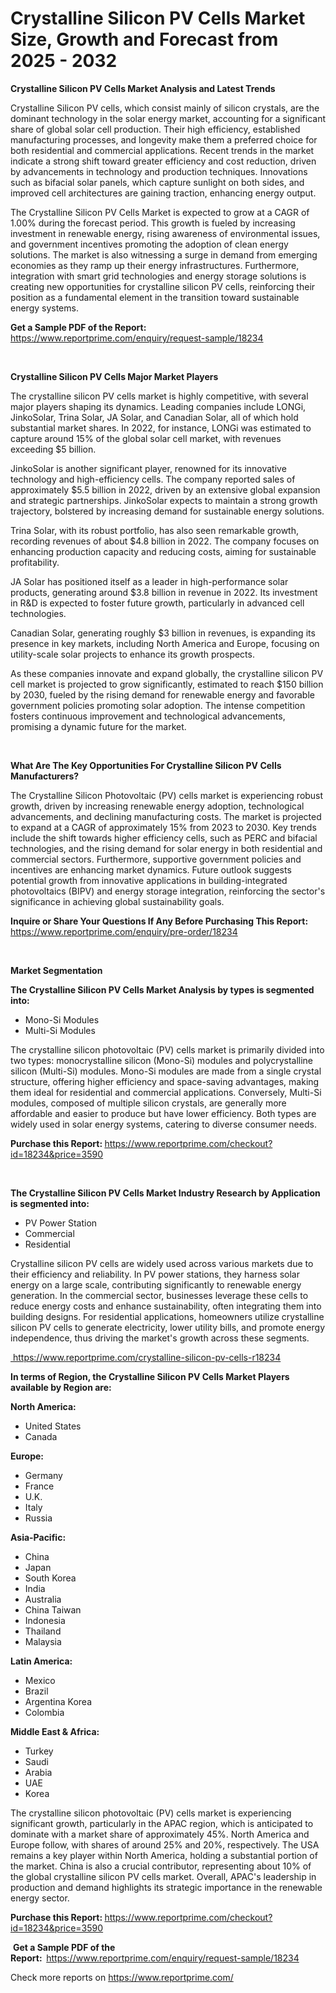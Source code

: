 <p><h1>Crystalline Silicon PV Cells Market Size, Growth and Forecast from 2025 - 2032</h1></p><p><strong>Crystalline Silicon PV Cells Market Analysis and Latest Trends</strong></p>
<p><p>Crystalline Silicon PV cells, which consist mainly of silicon crystals, are the dominant technology in the solar energy market, accounting for a significant share of global solar cell production. Their high efficiency, established manufacturing processes, and longevity make them a preferred choice for both residential and commercial applications. Recent trends in the market indicate a strong shift toward greater efficiency and cost reduction, driven by advancements in technology and production techniques. Innovations such as bifacial solar panels, which capture sunlight on both sides, and improved cell architectures are gaining traction, enhancing energy output.</p><p>The Crystalline Silicon PV Cells Market is expected to grow at a CAGR of 1.00% during the forecast period. This growth is fueled by increasing investment in renewable energy, rising awareness of environmental issues, and government incentives promoting the adoption of clean energy solutions. The market is also witnessing a surge in demand from emerging economies as they ramp up their energy infrastructures. Furthermore, integration with smart grid technologies and energy storage solutions is creating new opportunities for crystalline silicon PV cells, reinforcing their position as a fundamental element in the transition toward sustainable energy systems.</p></p>
<p><strong>Get a Sample PDF of the Report:&nbsp;</strong> <a href="https://www.reportprime.com/enquiry/request-sample/18234?utm_campaign=3134&utm_medium=2&utm_source=Github&utm_content=ia&utm_term=19032025&utm_id=crystalline-silicon-pv-cells">https://www.reportprime.com/enquiry/request-sample/18234</a></p>
<p>&nbsp;</p>
<p><strong>Crystalline Silicon PV Cells Major Market Players</strong></p>
<p><p>The crystalline silicon PV cells market is highly competitive, with several major players shaping its dynamics. Leading companies include LONGi, JinkoSolar, Trina Solar, JA Solar, and Canadian Solar, all of which hold substantial market shares. In 2022, for instance, LONGi was estimated to capture around 15% of the global solar cell market, with revenues exceeding $5 billion.</p><p>JinkoSolar is another significant player, renowned for its innovative technology and high-efficiency cells. The company reported sales of approximately $5.5 billion in 2022, driven by an extensive global expansion and strategic partnerships. JinkoSolar expects to maintain a strong growth trajectory, bolstered by increasing demand for sustainable energy solutions.</p><p>Trina Solar, with its robust portfolio, has also seen remarkable growth, recording revenues of about $4.8 billion in 2022. The company focuses on enhancing production capacity and reducing costs, aiming for sustainable profitability.</p><p>JA Solar has positioned itself as a leader in high-performance solar products, generating around $3.8 billion in revenue in 2022. Its investment in R&D is expected to foster future growth, particularly in advanced cell technologies.</p><p>Canadian Solar, generating roughly $3 billion in revenues, is expanding its presence in key markets, including North America and Europe, focusing on utility-scale solar projects to enhance its growth prospects.</p><p>As these companies innovate and expand globally, the crystalline silicon PV cell market is projected to grow significantly, estimated to reach $150 billion by 2030, fueled by the rising demand for renewable energy and favorable government policies promoting solar adoption. The intense competition fosters continuous improvement and technological advancements, promising a dynamic future for the market.</p></p>
<p>&nbsp;</p>
<p><strong>What Are The Key Opportunities For Crystalline Silicon PV Cells Manufacturers?</strong></p>
<p><p>The Crystalline Silicon Photovoltaic (PV) cells market is experiencing robust growth, driven by increasing renewable energy adoption, technological advancements, and declining manufacturing costs. The market is projected to expand at a CAGR of approximately 15% from 2023 to 2030. Key trends include the shift towards higher efficiency cells, such as PERC and bifacial technologies, and the rising demand for solar energy in both residential and commercial sectors. Furthermore, supportive government policies and incentives are enhancing market dynamics. Future outlook suggests potential growth from innovative applications in building-integrated photovoltaics (BIPV) and energy storage integration, reinforcing the sector's significance in achieving global sustainability goals.</p></p>
<p><strong>Inquire or Share Your Questions If Any Before Purchasing This Report:</strong> <a href="https://www.reportprime.com/enquiry/pre-order/18234?utm_campaign=3134&utm_medium=2&utm_source=Github&utm_content=ia&utm_term=19032025&utm_id=crystalline-silicon-pv-cells">https://www.reportprime.com/enquiry/pre-order/18234</a></p>
<p>&nbsp;</p>
<p><strong>Market Segmentation</strong></p>
<p><strong>The Crystalline Silicon PV Cells Market Analysis by types is segmented into:</strong></p>
<p><ul><li>Mono-Si Modules</li><li>Multi-Si Modules</li></ul></p>
<p><p>The crystalline silicon photovoltaic (PV) cells market is primarily divided into two types: monocrystalline silicon (Mono-Si) modules and polycrystalline silicon (Multi-Si) modules. Mono-Si modules are made from a single crystal structure, offering higher efficiency and space-saving advantages, making them ideal for residential and commercial applications. Conversely, Multi-Si modules, composed of multiple silicon crystals, are generally more affordable and easier to produce but have lower efficiency. Both types are widely used in solar energy systems, catering to diverse consumer needs.</p></p>
<p><strong>Purchase this Report:&nbsp;</strong><a href="https://www.reportprime.com/checkout?id=18234&price=3590&utm_campaign=3134&utm_medium=2&utm_source=Github&utm_content=ia&utm_term=19032025&utm_id=crystalline-silicon-pv-cells">https://www.reportprime.com/checkout?id=18234&price=3590</a></p>
<p>&nbsp;</p>
<p><strong>The Crystalline Silicon PV Cells Market Industry Research by Application is segmented into:</strong></p>
<p><ul><li>PV Power Station</li><li>Commercial</li><li>Residential</li></ul></p>
<p><p>Crystalline silicon PV cells are widely used across various markets due to their efficiency and reliability. In PV power stations, they harness solar energy on a large scale, contributing significantly to renewable energy generation. In the commercial sector, businesses leverage these cells to reduce energy costs and enhance sustainability, often integrating them into building designs. For residential applications, homeowners utilize crystalline silicon PV cells to generate electricity, lower utility bills, and promote energy independence, thus driving the market's growth across these segments.</p></p>
<p><a href="https://www.reportprime.com/crystalline-silicon-pv-cells-r18234?utm_campaign=3134&utm_medium=2&utm_source=Github&utm_content=ia&utm_term=19032025&utm_id=crystalline-silicon-pv-cells">&nbsp;https://www.reportprime.com/crystalline-silicon-pv-cells-r18234</a></p>
<p><strong>In terms of Region, the Crystalline Silicon PV Cells Market Players available by Region are:</strong></p>
<p>
    <p> <strong> North America: </strong>
        <ul>
            <li>United States</li>
            <li>Canada</li>
        </ul>
        </p> 
    <p> <strong> Europe: </strong>
        <ul>
            <li>Germany</li>
            <li>France</li>
            <li>U.K.</li>
            <li>Italy</li>
            <li>Russia</li>
        </ul>
        </p> 
    <p> <strong> Asia-Pacific: </strong>
        <ul>
            <li>China</li>
            <li>Japan</li>
            <li>South Korea</li>
            <li>India</li>
            <li>Australia</li>
            <li>China Taiwan</li>
            <li>Indonesia</li>
            <li>Thailand</li>
            <li>Malaysia</li>
        </ul>
        </p> 
    <p> <strong> Latin America: </strong>
        <ul>
            <li>Mexico</li>
            <li>Brazil</li>
            <li>Argentina Korea</li>
            <li>Colombia</li>
        </ul>
        </p> 
    <p> <strong> Middle East & Africa: </strong>
        <ul>
            <li>Turkey</li>
            <li>Saudi</li>
            <li>Arabia</li>
            <li>UAE</li>
            <li>Korea</li>
        </ul>
    </p>
    </p>
<p><p>The crystalline silicon photovoltaic (PV) cells market is experiencing significant growth, particularly in the APAC region, which is anticipated to dominate with a market share of approximately 45%. North America and Europe follow, with shares of around 25% and 20%, respectively. The USA remains a key player within North America, holding a substantial portion of the market. China is also a crucial contributor, representing about 10% of the global crystalline silicon PV cells market. Overall, APAC's leadership in production and demand highlights its strategic importance in the renewable energy sector.</p></p>
<p><strong>Purchase this Report: </strong><a href="https://www.reportprime.com/checkout?id=18234&price=3590&utm_campaign=3134&utm_medium=2&utm_source=Github&utm_content=ia&utm_term=19032025&utm_id=crystalline-silicon-pv-cells">https://www.reportprime.com/checkout?id=18234&price=3590</a></p>
<p>&nbsp;<strong>Get a Sample PDF of the Report:&nbsp;&nbsp;</strong><a href="https://www.reportprime.com/enquiry/request-sample/18234?utm_campaign=3134&utm_medium=2&utm_source=Github&utm_content=ia&utm_term=19032025&utm_id=crystalline-silicon-pv-cells">https://www.reportprime.com/enquiry/request-sample/18234</a></p>
<p><strong></strong></p>
<p>Check more reports on <a href="https://www.reportprime.com/?utm_campaign=3134&utm_medium=2&utm_source=Github&utm_content=ia&utm_term=19032025&utm_id=crystalline-silicon-pv-cells">https://www.reportprime.com/</a></p>